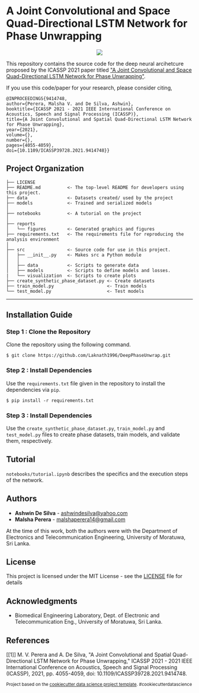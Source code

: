 A Joint Convolutional and Space Quad-Directional LSTM Network for Phase Unwrapping
==============================

<p align="center">
  <img src="https://github.com/Laknath1996/DeepPhaseUnwrap/blob/main/reports/figures/summary.jpg">
</p>

This repository contains the source code for the deep neural arcihetcure proposed by the ICASSP 2021 paper titled ["A Joint Convolutional and Space Quad-Directional LSTM Network for Phase Unwrapping"](https://ieeexplore.ieee.org/document/9414748). 

If you use this code/paper for your research, please consider citing,

```
@INPROCEEDINGS{9414748,  
author={Perera, Malsha V. and De Silva, Ashwin},  
booktitle={ICASSP 2021 - 2021 IEEE International Conference on Acoustics, Speech and Signal Processing (ICASSP)},   
title={A Joint Convolutional and Spatial Quad-Directional LSTM Network for Phase Unwrapping},   
year={2021},  
volume={},  
number={},  
pages={4055-4059},  
doi={10.1109/ICASSP39728.2021.9414748}}
```

Project Organization
------------

    ├── LICENSE
    ├── README.md          <- The top-level README for developers using this project.
    ├── data               <- Datasets created/ used by the project   
    ├── models             <- Trained and serialized models
    │
    ├── notebooks          <- A tutorial on the project 
    │
    ├── reports            
    │   └── figures        <- Generated graphics and figures
    ├── requirements.txt   <- The requirements file for reproducing the analysis environment
    │
    ├── src                <- Source code for use in this project.
    │   ├── __init__.py    <- Makes src a Python module
    │   │
    │   ├── data           <- Scripts to generate data
    │   ├── models         <- Scripts to define models and losses.
    |   └── visualization  <- Scripts to create plots
    ├── create_synthetic_phase_dataset.py <- Create datasets
    ├── train_model.py                    <- Train models
    └── test_model.py                     <- Test models
--------

## Installation Guide

### Step 1 : Clone the Repository

Clone the repository using the following command.

````
$ git clone https://github.com/Laknath1996/DeepPhaseUnwrap.git
````

### Step 2 : Install Dependencies

Use the `requirements.txt` file given in the repository to install the dependencies via `pip`.

````
$ pip install -r requirements.txt 
````

### Step 3 : Install Dependencies

Use the `create_synthetic_phase_dataset.py`, `train_model.py` and `test_model.py` files to create phase datasets, train models, and validate them, respectively.          

## Tutorial

`notebooks/tutorial.ipynb` describes the specifics and the execution steps of the network. 

## Authors

* **Ashwin De Silva** - ashwindesilva@yahoo.com
* **Malsha Perera** - malshaperera14@gmail.com

At the time of this work, both the authors were with the Department of Electronics and Telecommunication Engineering, University of Moratuwa, Sri Lanka.

## License

This project is licensed under the MIT License - see the [LICENSE](LICENSE) file for details

## Acknowledgments

* Biomedical Engineering Laboratory, Dept. of Electronic and Telecommunication Eng., University of Moratuwa, Sri Lanka.

## References

[[1]] M. V. Perera and A. De Silva, "A Joint Convolutional and Spatial Quad-Directional LSTM Network for Phase Unwrapping," ICASSP 2021 - 2021 IEEE International Conference on Acoustics, Speech and Signal Processing (ICASSP), 2021, pp. 4055-4059, doi: 10.1109/ICASSP39728.2021.9414748.

<p><small>Project based on the <a target="_blank" href="https://drivendata.github.io/cookiecutter-data-science/">cookiecutter data science project template</a>. #cookiecutterdatascience</small></p>
